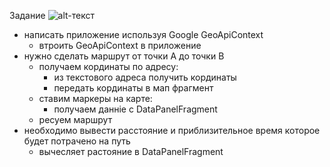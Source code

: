 Задание
![alt-текст](/home/denis/IT/AndroidStudioProjects/Portfolio/Navigator/app/src/main/res/drawable/map.png)

- написать приложение используя Google GeoApiContext
   - втроить GeoApiContext в приложение
- нужно сделать маршрут от точки А до точки В
  - получаем кординаты по адресу:
    - из текстового адреса получить кординаты
    - передать кординаты в мап фрагмент
  - ставим маркеры на карте:
    - получаем данніе с DataPanelFragment
  - ресуем маршрут
- необходимо вывести расстояние и приблизительное время которое будет потрачено на путь
   - вычесляет растояние в DataPanelFragment